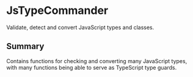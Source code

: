# JsTypeCommander #

Validate, detect and convert JavaScript types and classes.

## Summary ##

Contains functions for checking and converting many JavaScript types, with many functions being able to serve as TypeScript type guards.
